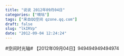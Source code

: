 ```yaml
---
title: "说说 2012年09月04日"
categories: ["嘀咕"]
tags: ["来自QQ空间 qzone.qq.com"]
draft: false
slug: "lkIRVp"
date: "2012-09-04 12:24:24"
---
```


#空间时光轴# 【2012年09月04日】949494949494974
